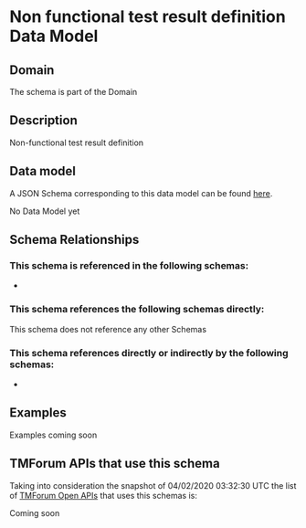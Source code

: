 # Non functional test result definition Data Model

## Domain

The  schema is part of the  Domain

## Description

Non-functional test result definition

## Data model

A JSON Schema corresponding to this data model can be found
[here](https://github.com/tmforum-rand/schemas/blob/candidates/Common/NonFunctionalTestResultDefinition.schema.json).

No Data Model yet

## Schema Relationships

### This schema is referenced in the following schemas:

-

### This schema references the following schemas directly:

This schema does not reference any other Schemas

### This schema references directly or indirectly by the following schemas:

-



## Examples

Examples coming soon

## TMForum APIs that use this schema

Taking into consideration the snapshot of 04/02/2020 03:32:30 UTC the list of [TMForum Open APIs](https://www.tmforum.org/open-apis/) that uses this schemas is:

Coming soon